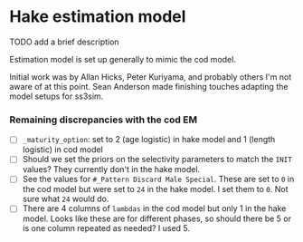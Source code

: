 # Hake estimation model

TODO add a brief description

Estimation model is set up generally to mimic the cod model.

Initial work was by Allan Hicks, Peter Kuriyama, and probably others I'm not aware of at this point. Sean Anderson made finishing touches adapting the model setups for ss3sim.

### Remaining discrepancies with the cod EM

- [ ] `_maturity_option`: set to 2 (age logistic) in hake model and 1 (length logistic) in cod model
- [ ] Should we set the priors on the selectivity parameters to match the `INIT` values? They currently don't in the hake model.
- [ ] See the values for `#_Pattern Discard Male Special`. These are set to `0` in the cod model but were set to `24` in the hake model. I set them to `0`. Not sure what `24` would do.
- [ ] There are 4 columns of `lambdas` in the cod model but only 1 in the hake model. Looks like these are for different phases, so should there be 5 or is one column repeated as needed? I used 5.

